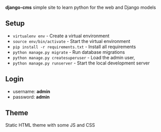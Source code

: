  **django-cms** simple site to learn python for the web and Django models

## **Setup**

* `virtualenv env` - Create a virtual environment
* `source env/bin/activate` - Start the virtual environment
* `pip install -r requirements.txt` - Install all requirements
* `python manage.py migrate` - Run database migrations
* `python manage.py createsuperuser` - Load the admin user,
* `python manage.py runserver` - Start the local development server

## **Login**
* username: **admin**
* password: **admin**

## **Theme**
Static HTML theme with some JS and CSS

